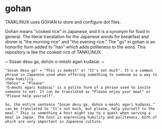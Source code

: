 # gohan

TANKLINUX uses GOHAN to store and configure dot files.

Gohan means "cooked rice" in Japanese, and it is a synonym for food in general. The literal translation for the Japanese words for breakfast and dinner is "the morning rice" and "the evening rice."
The "go" in gohan is an honorific form added to "han" which adds politeness to the word.
This repository is like the cooked rice of TANKLINUX.

~ Sosan desu ga, dohzo o-meshi agari kudasai. ~

``` Text
"Sosan desu ga" = "This is modest" or "It's not much". It's a common phrase in Japanese used when offering something to someone as a way to show humility.
"Dohzo" = "Please"
"O-meshi agari kudasai" is a polite form of a phrase used to invite someone to eat. It can be translated as "Please enjoy your meal" or "Please help yourself".

So, the entire sentence "Sosan desu ga, dohzo o-meshi agari kudasai." can be translated to "It's not much, but please, help yourself to the meal." This is something a host might say to a guest when serving a meal in Japan. The host is expressing humility and politeness, both of which are very important in Japanese culture.
```
